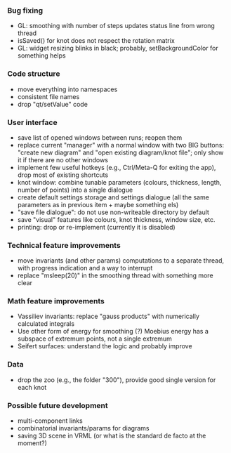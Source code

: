 ### Bug fixing

* GL: smoothing with number of steps updates status line from wrong thread
* isSaved() for knot does not respect the rotation matrix
* GL: widget resizing blinks in black; probably, setBackgroundColor for something helps

### Code structure

* move everything into namespaces
* consistent file names
* drop "qt/setValue" code

### User interface

* save list of opened windows between runs; reopen them
* replace current "manager" with a normal window with two BIG buttons: "create new diagram" and "open existing diagram/knot file"; only show it if there are no other windows
* implement few useful hotkeys (e.g., Ctrl/Meta-Q for exiting the app), drop most of existing shortcuts
* knot window: combine tunable parameters (colours, thickness, length, number of points) into a single dialogue
* create default settings storage and settings dialogue (all the same parameters as in previous item + maybe something els)
* "save file dialogue": do not use non-writeable directory by default
* save "visual" features like colours, knot thickness, window size, etc.
* printing: drop or re-implement (currently it is disabled)

### Technical feature improvements

* move invariants (and other params) computations to a separate thread, with progress indication and a way to interrupt
* replace "msleep(20)" in the smoothing thread with something more clear

### Math feature improvements

* Vassiliev invariants: replace "gauss products" with numerically calculated integrals
* Use other form of energy for smoothing (?) Moebius energy has a subspace of extremum points, not a single extremum
* Seifert surfaces: understand the logic and probably improve

### Data

* drop the zoo (e.g., the folder "300"), provide good single version for each knot

### Possible future development

* multi-component links 
* combinatorial invariants/params for diagrams
* saving 3D scene in VRML (or what is the standard de facto at the moment?)
